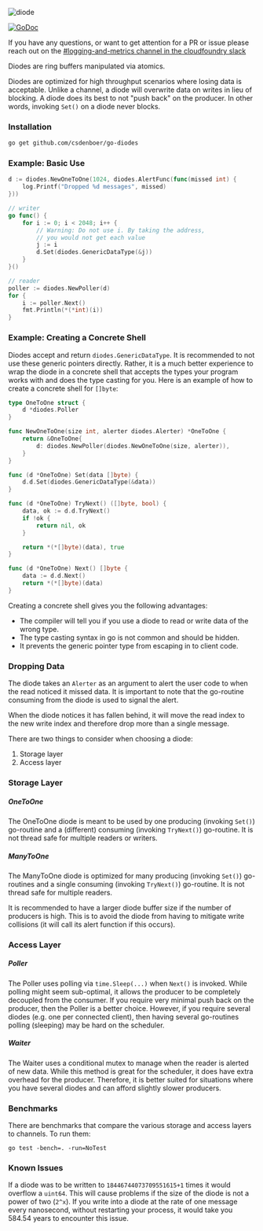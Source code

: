 ![diode][diode-logo]

[![GoDoc][go-doc-badge]][go-doc]

If you have any questions, or want to get attention for a PR or issue please reach out on the [#logging-and-metrics channel in the cloudfoundry slack](https://cloudfoundry.slack.com/archives/CUW93AF3M)

Diodes are ring buffers manipulated via atomics.

Diodes are optimized for high throughput scenarios where losing data is
acceptable. Unlike a channel, a diode will overwrite data on writes in lieu
of blocking. A diode does its best to not "push back" on the producer.
In other words, invoking `Set()` on a diode never blocks.

### Installation

```bash
go get github.com/csdenboer/go-diodes
```

### Example: Basic Use

```go
d := diodes.NewOneToOne(1024, diodes.AlertFunc(func(missed int) {
	log.Printf("Dropped %d messages", missed)
}))

// writer
go func() {
	for i := 0; i < 2048; i++ {
		// Warning: Do not use i. By taking the address,
		// you would not get each value
		j := i
		d.Set(diodes.GenericDataType(&j))
	}
}()

// reader
poller := diodes.NewPoller(d)
for {
	i := poller.Next()
	fmt.Println(*(*int)(i))
}
```

### Example: Creating a Concrete Shell

Diodes accept and return `diodes.GenericDataType`. It is recommended to not
use these generic pointers directly. Rather, it is a much better experience to
wrap the diode in a concrete shell that accepts the types your program works
with and does the type casting for you. Here is an example of how to create a
concrete shell for `[]byte`:

```go
type OneToOne struct {
	d *diodes.Poller
}

func NewOneToOne(size int, alerter diodes.Alerter) *OneToOne {
	return &OneToOne{
		d: diodes.NewPoller(diodes.NewOneToOne(size, alerter)),
	}
}

func (d *OneToOne) Set(data []byte) {
	d.d.Set(diodes.GenericDataType(&data))
}

func (d *OneToOne) TryNext() ([]byte, bool) {
	data, ok := d.d.TryNext()
	if !ok {
		return nil, ok
	}

	return *(*[]byte)(data), true
}

func (d *OneToOne) Next() []byte {
	data := d.d.Next()
	return *(*[]byte)(data)
}
```

Creating a concrete shell gives you the following advantages:

- The compiler will tell you if you use a diode to read or write data of the
  wrong type.
- The type casting syntax in go is not common and should be hidden.
- It prevents the generic pointer type from escaping in to client code.

### Dropping Data

The diode takes an `Alerter` as an argument to alert the user code to when
the read noticed it missed data. It is important to note that the go-routine
consuming from the diode is used to signal the alert.

When the diode notices it has fallen behind, it will move the read index to
the new write index and therefore drop more than a single message.

There are two things to consider when choosing a diode:

1. Storage layer
2. Access layer

### Storage Layer

##### OneToOne

The OneToOne diode is meant to be used by one producing (invoking `Set()`)
go-routine and a (different) consuming (invoking `TryNext()`) go-routine. It
is not thread safe for multiple readers or writers.

##### ManyToOne

The ManyToOne diode is optimized for many producing (invoking `Set()`)
go-routines and a single consuming (invoking `TryNext()`) go-routine. It is
not thread safe for multiple readers.

It is recommended to have a larger diode buffer size if the number of producers
is high. This is to avoid the diode from having to mitigate write collisions
(it will call its alert function if this occurs).

### Access Layer

##### Poller

The Poller uses polling via `time.Sleep(...)` when `Next()` is invoked. While
polling might seem sub-optimal, it allows the producer to be completely
decoupled from the consumer. If you require very minimal push back on the
producer, then the Poller is a better choice. However, if you require several
diodes (e.g. one per connected client), then having several go-routines
polling (sleeping) may be hard on the scheduler.

##### Waiter

The Waiter uses a conditional mutex to manage when the reader is alerted
of new data. While this method is great for the scheduler, it does have
extra overhead for the producer. Therefore, it is better suited for situations
where you have several diodes and can afford slightly slower producers.

### Benchmarks

There are benchmarks that compare the various storage and access layers to
channels. To run them:

```
go test -bench=. -run=NoTest
```

### Known Issues

If a diode was to be written to `18446744073709551615+1` times it would overflow
a `uint64`. This will cause problems if the size of the diode is not a power
of two (`2^x`). If you write into a diode at the rate of one message every
nanosecond, without restarting your process, it would take you 584.54 years to
encounter this issue.

[diode-logo]:   https://raw.githubusercontent.com/cloudfoundry/go-diodes/gh-pages/diode-logo.png
[go-doc-badge]: https://godoc.org/github.com/csdenboer/go-diodes?status.svg
[go-doc]:       https://godoc.org/github.com/csdenboer/go-diodes
